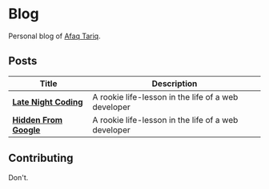 # Blog
Personal blog of [Afaq Tariq](https://github.com/afaqurk).

## Posts

| Title | Description |
|-------|-------------|
[**Late Night Coding**](https://github.com/afaqurk/blog-afaqurk/blob/master/posts/2013-04-15-late-night-coding.md) | A rookie life-lesson in the life of a web developer | April 15<sup>th</sup>, 2013 |
[**Hidden From Google**](https://github.com/afaqurk/blog-afaqurk/blob/master/posts/2014-07-08-hidden-from-google.md) | A rookie life-lesson in the life of a web developer | April 15<sup>th</sup>, 2013 |


## Contributing
Don't.

